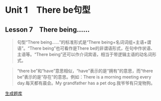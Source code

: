 ﻿ # Unit 1　There be句型
 ## Lesson 7　There being……
 
> 句型“There being……”的标准形式是“There being+名词词组+主语+谓语”。“There being”也可看作是There be的非谓语形式，在句中作状语、主语等。“There being”还可以作介词宾语，相当于带逻辑主语的动名词形式。

> “there be”和“have”意思相似，“have”表示的是“拥有”的意思，而“there be”表示的是“存在”的意思。例如：There is a morning meeting every day.每天都有晨会。My grandfather has a pet dog.我爷爷有只宠物狗。


 [生成题库](./question/f007.json)